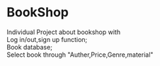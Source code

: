 # BookShop

Individual Project about bookshop with <br>
Log in/out,sign up function;<br>
Book database;<br>
Select book through "Auther,Price,Genre,material"
